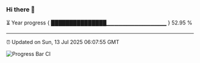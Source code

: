 ### Hi there 👋

⏳ Year progress { ███████████████▁▁▁▁▁▁▁▁▁▁▁▁▁▁▁ } 52.95 %

---

⏰ Updated on Sun, 13 Jul 2025 06:07:55 GMT

![Progress Bar CI](https://github.com/liununu/liununu/workflows/Progress%20Bar%20CI/badge.svg)
